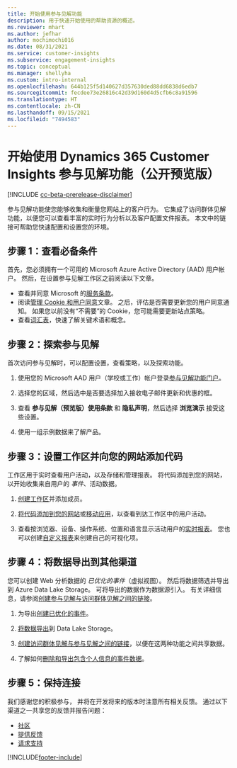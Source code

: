 ```yaml
---
title: 开始使用参与见解功能
description: 用于快速开始使用的帮助资源的概述。
ms.reviewer: mhart
ms.author: jefhar
author: mochimochi016
ms.date: 08/31/2021
ms.service: customer-insights
ms.subservice: engagement-insights
ms.topic: conceptual
ms.manager: shellyha
ms.custom: intro-internal
ms.openlocfilehash: 644b125f5d140627d357630ded88dd6838d6edb7
ms.sourcegitcommit: fecdee73e26816c42d39d160d4d5cfb6c8a91596
ms.translationtype: HT
ms.contentlocale: zh-CN
ms.lasthandoff: 09/15/2021
ms.locfileid: "7494583"
---
```

# <a name="get-started-with-dynamics-365-customer-insights-engagement-insights-capability-public-preview"></a>开始使用 Dynamics 365 Customer Insights 参与见解功能（公开预览版）

[!INCLUDE [cc-beta-prerelease-disclaimer](includes/cc-beta-prerelease-disclaimer.md)]

参与见解功能使您能够收集和衡量您网站上的客户行为。 它集成了访问群体见解功能，以便您可以查看丰富的实时行为分析以及客户配置文件报表。 本文中的链接可帮助您快速配置和设置您的环境。

## <a name="step-1-review-prerequisites"></a>步骤 1：查看必备条件

首先，您必须拥有一个可用的 Microsoft Azure Active Directory (AAD) 用户帐户。 然后，在设置参与见解工作区之前阅读以下文章。

- 查看并同意 Microsoft 的[服务条款](terms-of-service.md)。  
- 阅读[管理 Cookie 和用户同意](user-consent-storage.md)文章。 之后，评估是否需要更新您的用户同意通知。 如果您以前没有“不需要”的 Cookie，您可能需要更新站点策略。
- 查看[词汇表](glossary.md)，快速了解关键术语和概念。

## <a name="step-2-explore-engagement-insights"></a>步骤 2：探索参与见解

首次访问参与见解时，可以配置设置，查看策略，以及探索功能。

1. 使用您的 Microsoft AAD 用户（学校或工作）帐户登录[参与见解功能门户](https://home.ci.ai.dynamics.com/app/engagement-insights)。

1. 选择您的区域，然后选中是否要选择加入接收电子邮件更新和优惠的框。

1. 查看 **参与见解（预览版）使用条款** 和 **隐私声明**，然后选择 **浏览演示** 接受这些设置。

1. 使用一组示例数据来了解产品。

##  <a name="step-3-set-up-a-workspace-and-add-code-to-your-website"></a>步骤 3：设置工作区并向您的网站添加代码

工作区用于实时查看用户活动，以及存储和管理报表。 将代码添加到您的网站，以开始收集来自用户的 *事件*、活动数据。

1. [创建工作区](create-workspace.md)并添加成员。

1. [将代码添加到您的网站](instrument-website.md)或[移动应用](developer-resources.md#capture-events-from-mobile-apps)，以查看到达工作区中的用户活动。

1. 查看按浏览器、设备、操作系统、位置和语言显示活动用户的[实时报表](view-reports.md)。 您也可以创建[自定义报表](custom-reports.md)来创建自己的可视化项。
    
## <a name="step-4-export-data-to-other-channels"></a>步骤 4：将数据导出到其他渠道

您可以创建 Web 分析数据的 *已优化的事件*（虚拟视图）。 然后将数据筛选并导出到 Azure Data Lake Storage。 可将导出的数据作为数据源引入。 有关详细信息，请参阅[创建参与见解与访问群体见解之间的链接](integrate-audience-insights-engagement-insights.md)。

1. 为导出[创建已优化的事件](refined-events.md)。

1. [将数据导出](export-events.md)到 Data Lake Storage。

1. [创建访问群体见解与参与见解之间的链接](integrate-audience-insights-engagement-insights.md)，以便在这两种功能之间共享数据。

1. 了解如何[删除和导出包含个人信息的事件数据](delete-export-personal-data.md)。
 
## <a name="step-5-stay-connected"></a>步骤 5：保持连接

我们感谢您的积极参与， 并将在开发将来的版本时注意所有相关反馈。 通过以下渠道之一共享您的反馈并报告问题：
- [社区](https://go.microsoft.com/fwlink/?linkid=2141648)
- [提供反馈](https://go.microsoft.com/fwlink/?linkid=2143222)
- [请求支持](https://go.microsoft.com/fwlink/?linkid=2145734) 


[!INCLUDE[footer-include](../includes/footer-banner.md)]
